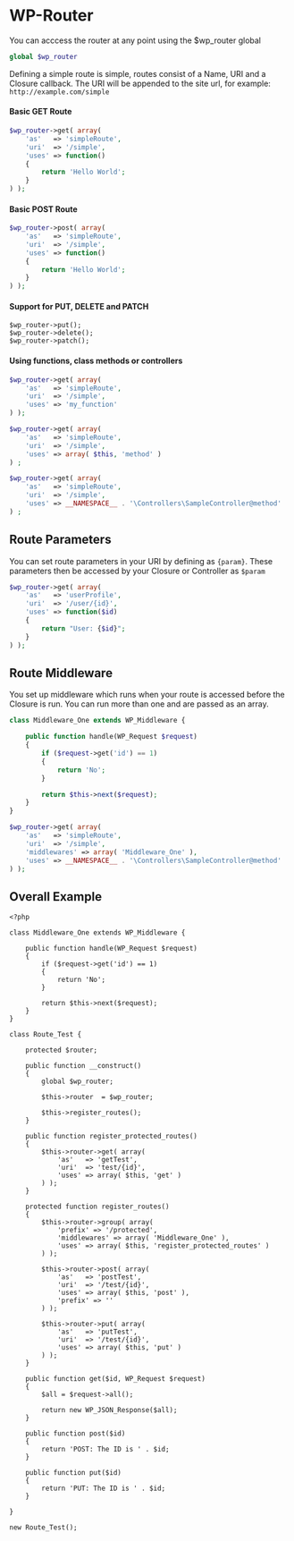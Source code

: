 # WP-Router

You can acccess the router at any point using the $wp_router global

``` php
global $wp_router
```

Defining a simple route is simple, routes consist of a Name, URI and a Closure callback. The URI will be appended to the site url, for example: `http://example.com/simple`

#### Basic GET Route

``` php
$wp_router->get( array(
	'as'   => 'simpleRoute',
	'uri'  => '/simple',
	'uses' => function()
	{
		return 'Hello World';
	}
) );
```

#### Basic POST Route

``` php
$wp_router->post( array(
	'as'   => 'simpleRoute',
	'uri'  => '/simple',
	'uses' => function()
	{
		return 'Hello World';
	}
) );
```

#### Support for PUT, DELETE and PATCH

```
$wp_router->put();
$wp_router->delete();
$wp_router->patch();
```

#### Using functions, class methods or controllers

``` php
$wp_router->get( array(
	'as'   => 'simpleRoute',
	'uri'  => '/simple',
	'uses' => 'my_function'
) );
```

``` php
$wp_router->get( array(
	'as'   => 'simpleRoute',
	'uri'  => '/simple',
	'uses' => array( $this, 'method' )
) ;
```

``` php
$wp_router->get( array(
	'as'   => 'simpleRoute',
	'uri'  => '/simple',
	'uses' => __NAMESPACE__ . '\Controllers\SampleController@method'
) ;
```

## Route Parameters

You can set route parameters in your URI by defining as `{param}`. These parameters then be accessed by your Closure or Controller as `$param`

``` php
$wp_router->get( array(
	'as'   => 'userProfile',
	'uri'  => '/user/{id}',
	'uses' => function($id)
	{
		return "User: {$id}";
	}
) );
```

## Route Middleware

You set up middleware which runs when your route is accessed before the Closure is run. You can run more than one and are passed as an array.

``` php
class Middleware_One extends WP_Middleware {

    public function handle(WP_Request $request)
    {
        if ($request->get('id') == 1)
        {
            return 'No';
        }

        return $this->next($request);
    }
}
```
``` php
$wp_router->get( array(
	'as'   => 'simpleRoute',
	'uri'  => '/simple',
	'middlewares' => array( 'Middleware_One' ),
	'uses' => __NAMESPACE__ . '\Controllers\SampleController@method'
) );
```

## Overall Example

```
<?php

class Middleware_One extends WP_Middleware {

    public function handle(WP_Request $request)
    {
        if ($request->get('id') == 1)
        {
            return 'No';
        }

        return $this->next($request);
    }
}

class Route_Test {

    protected $router;

    public function __construct()
    {
        global $wp_router;

        $this->router  = $wp_router;

        $this->register_routes();
    }

    public function register_protected_routes()
    {
        $this->router->get( array(
            'as'   => 'getTest',
            'uri'  => 'test/{id}',
            'uses' => array( $this, 'get' )
        ) );
    }

    protected function register_routes()
    {
        $this->router->group( array(
            'prefix' => '/protected',
            'middlewares' => array( 'Middleware_One' ),
            'uses' => array( $this, 'register_protected_routes' )
        ) );

        $this->router->post( array(
            'as'   => 'postTest',
            'uri'  => '/test/{id}',
            'uses' => array( $this, 'post' ),
            'prefix' => ''
        ) );

        $this->router->put( array(
            'as'   => 'putTest',
            'uri'  => '/test/{id}',
            'uses' => array( $this, 'put' )
        ) );
    }

    public function get($id, WP_Request $request)
    {
        $all = $request->all();

        return new WP_JSON_Response($all);
    }

    public function post($id)
    {
        return 'POST: The ID is ' . $id;
    }

    public function put($id)
    {
        return 'PUT: The ID is ' . $id;
    }

}

new Route_Test();
```
